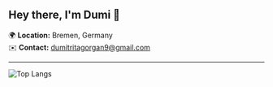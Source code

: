 ## Hey there, I'm Dumi 👋

🌍 **Location:** Bremen, Germany  
✉️ **Contact:** [dumitritagorgan9@gmail.com](mailto:dumitritagorgan9@gmail.com)

---

![Top Langs](https://github-readme-stats.vercel.app/api/top-langs/?username=dumitrita1&hide_progress=true)

